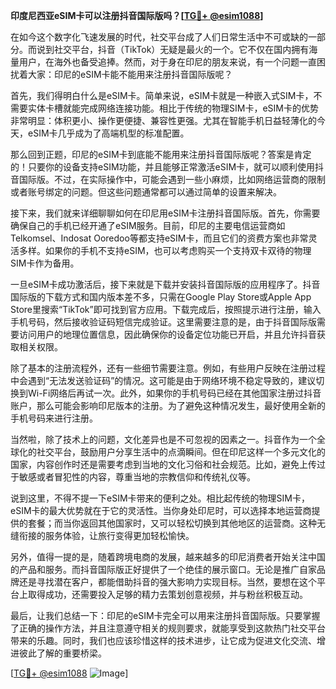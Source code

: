 **印度尼西亚eSIM卡可以注册抖音国际版吗？[[TG💪+ @esim1088](https://t.me/s/esim1088)]**

在如今这个数字化飞速发展的时代，社交平台成了人们日常生活中不可或缺的一部分。而说到社交平台，抖音（TikTok）无疑是最火的一个。它不仅在国内拥有海量用户，在海外也备受追捧。然而，对于身在印尼的朋友来说，有一个问题一直困扰着大家：印尼的eSIM卡能不能用来注册抖音国际版呢？

首先，我们得明白什么是eSIM卡。简单来说，eSIM卡就是一种嵌入式SIM卡，不需要实体卡槽就能完成网络连接功能。相比于传统的物理SIM卡，eSIM卡的优势非常明显：体积更小、操作更便捷、兼容性更强。尤其在智能手机日益轻薄化的今天，eSIM卡几乎成为了高端机型的标准配置。

那么回到正题，印尼的eSIM卡到底能不能用来注册抖音国际版呢？答案是肯定的！只要你的设备支持eSIM功能，并且能够正常激活eSIM卡，就可以顺利使用抖音国际版。不过，在实际操作中，可能会遇到一些小麻烦，比如网络运营商的限制或者账号绑定的问题。但这些问题通常都可以通过简单的设置来解决。

接下来，我们就来详细聊聊如何在印尼用eSIM卡注册抖音国际版。首先，你需要确保自己的手机已经开通了eSIM服务。目前，印尼的主要电信运营商如Telkomsel、Indosat Ooredoo等都支持eSIM卡，而且它们的资费方案也非常灵活多样。如果你的手机不支持eSIM，也可以考虑购买一个支持双卡双待的物理SIM卡作为备用。

一旦eSIM卡成功激活后，接下来就是下载并安装抖音国际版的应用程序了。抖音国际版的下载方式和国内版本差不多，只需在Google Play Store或Apple App Store里搜索“TikTok”即可找到官方应用。下载完成后，按照提示进行注册，输入手机号码，然后接收验证码短信完成验证。这里需要注意的是，由于抖音国际版需要访问用户的地理位置信息，因此确保你的设备定位功能已开启，并且允许抖音获取相关权限。

除了基本的注册流程外，还有一些细节需要注意。例如，有些用户反映在注册过程中会遇到“无法发送验证码”的情况。这可能是由于网络环境不稳定导致的，建议切换到Wi-Fi网络后再试一次。此外，如果你的手机号码已经在其他国家注册过抖音账户，那么可能会影响印尼版本的注册。为了避免这种情况发生，最好使用全新的手机号码来进行注册。

当然啦，除了技术上的问题，文化差异也是不可忽视的因素之一。抖音作为一个全球化的社交平台，鼓励用户分享生活中的点滴瞬间。但在印尼这样一个多元文化的国家，内容创作时还是需要考虑到当地的文化习俗和社会规范。比如，避免上传过于敏感或者冒犯性的内容，尊重当地的宗教信仰和传统礼仪等。

说到这里，不得不提一下eSIM卡带来的便利之处。相比起传统的物理SIM卡，eSIM卡的最大优势就在于它的灵活性。当你身处印尼时，可以选择本地运营商提供的套餐；而当你返回其他国家时，又可以轻松切换到其他地区的运营商。这种无缝衔接的服务体验，让旅行变得更加轻松愉快。

另外，值得一提的是，随着跨境电商的发展，越来越多的印尼消费者开始关注中国的产品和服务。而抖音国际版正好提供了一个绝佳的展示窗口。无论是推广自家品牌还是寻找潜在客户，都能借助抖音的强大影响力实现目标。当然，要想在这个平台上取得成功，还需要投入足够的精力去策划创意视频，并与粉丝积极互动。

最后，让我们总结一下：印尼的eSIM卡完全可以用来注册抖音国际版。只要掌握了正确的操作方法，并且注意遵守相关的规则要求，就能享受到这款热门社交平台带来的乐趣。同时，我们也应该珍惜这样的技术进步，让它成为促进文化交流、增进彼此了解的重要桥梁。

[[TG💪+ @esim1088](https://t.me/s/esim1088) ![Image](https://i.postimg.cc/4NQfJmqS/Snipaste-2025-05-13-00-14-12.png)]